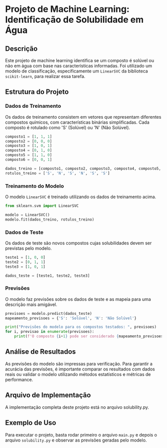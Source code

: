 # Projeto de Machine Learning: Identificação de Solubilidade em Água
## Descrição

Este projeto de machine learning identifica se um composto é solúvel ou não em água com base nas características informadas. Foi utilizado um modelo de classificação, especificamente um `LinearSVC` da biblioteca `scikit-learn`, para realizar essa tarefa.
## Estrutura do Projeto
### Dados de Treinamento

Os dados de treinamento consistem em vetores que representam diferentes compostos químicos, com características binárias simplificadas. Cada composto é rotulado como 'S' (Solúvel) ou 'N' (Não Solúvel).

```python
composto1 = [1, 1, 1]
composto2 = [0, 0, 0]
composto3 = [1, 0, 1]
composto4 = [0, 1, 0]
composto5 = [1, 1, 0]
composto6 = [0, 0, 1]

dados_treino = [composto1, composto2, composto3, composto4, composto5, composto6]
rotulos_treino = ['S', 'N', 'S', 'N', 'S', 'S']
```

### Treinamento do Modelo

O modelo `LinearSVC` é treinado utilizando os dados de treinamento acima.

```python
from sklearn.svm import LinearSVC

modelo = LinearSVC()
modelo.fit(dados_treino, rotulos_treino)
```
### Dados de Teste

Os dados de teste são novos compostos cujas solubilidades devem ser previstas pelo modelo.
```python
teste1 = [1, 0, 0]
teste2 = [0, 1, 1]
teste3 = [1, 0, 1]

dados_teste = [teste1, teste2, teste3]
```
### Previsões

O modelo faz previsões sobre os dados de teste e as mapeia para uma descrição mais amigável.

```python
previsoes = modelo.predict(dados_teste)
mapeamento_previsoes = {'S': 'Solúvel', 'N': 'Não Solúvel'}

print("Previsões do modelo para os compostos testados: ", previsoes)
for i, previsao in enumerate(previsoes):
    print(f'O composto {i+1} pode ser considerado {mapeamento_previsoes[previsao]}')
```

## Análise de Resultados

As previsões do modelo são impressas para verificação. Para garantir a acurácia das previsões, é importante comparar os resultados com dados reais ou validar o modelo utilizando métodos estatísticos e métricas de performance.
## Arquivo de Implementação

A implementação completa deste projeto está no arquivo solubility.py.
## Exemplo de Uso

Para executar o projeto, basta rodar primeiro o arquivo `main.py` e depois o arquivo `solubility.py` e observar as previsões geradas pelo modelo.
